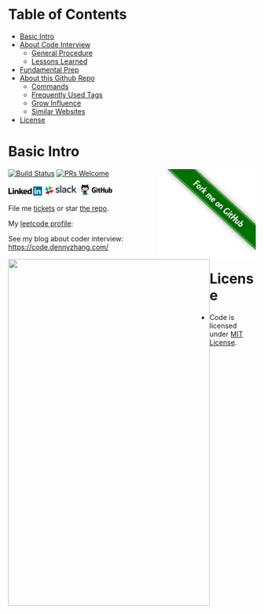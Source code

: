 Table of Contents
=================

   * [Basic Intro](#basic-intro)
   * [About Code Interview](#about-code-interview)
      * [General Procedure](#general-procedure)
      * [Lessons Learned](#lessons-learned)
   * [Fundamental Prep](#fundamental-prep)
   * [About this Github Repo](#about-this-github-repo)
      * [Commands](#commands)
      * [Frequently Used Tags](#frequently-used-tags)
      * [Grow Influence](#grow-influence)
      * [Similar Websites](#similar-websites)
   * [License](#license)

# Basic Intro
<a href="https://github.com/DennyZhang?tab=followers"><img align="right" width="200" height="183" src="https://raw.githubusercontent.com/USDevOps/mywechat-slack-group/master/images/fork_github.png" /></a>

[![Build Status](https://travis-ci.org/DennyZhang/challenges-leetcode-interesting.svg?branch=master)](https://travis-ci.org/DennyZhang/challenges-leetcode-interesting) [![PRs Welcome](https://img.shields.io/badge/PRs-welcome-brightgreen.svg)](http://makeapullrequest.com)

[![LinkedIn](https://raw.githubusercontent.com/USDevOps/mywechat-slack-group/master/images/linkedin_icon.png)](https://www.linkedin.com/in/dennyzhang001) [![Slack](https://raw.githubusercontent.com/USDevOps/mywechat-slack-group/master/images/slack.png)](https://www.dennyzhang.com/slack) [![Github](https://raw.githubusercontent.com/USDevOps/mywechat-slack-group/master/images/github.png)](https://github.com/DennyZhang)

File me [tickets](https://github.com/DennyZhang/challenges-leetcode-interesting/issues) or star [the repo](https://github.com/DennyZhang/challenges-leetcode-interesting).

My [leetcode profile](https://leetcode.com/dennyzhang/):

<a href="https://code.dennyzhang.com"><img align="left" width="410" height="706" src="https://cdn.dennyzhang.com/images/brain/denny_leetcode.png"></a>

See my blog about coder interview: https://code.dennyzhang.com/

# License
- Code is licensed under [MIT License](https://www.dennyzhang.com/wp-content/mit_license.txt).
